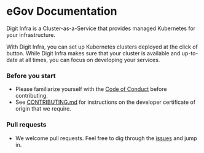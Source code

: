# eGov Documentation

Digit Infra is a Cluster-as-a-Service that provides managed Kubernetes for your infrastructure.

With Digit Infra, you can set up Kubernetes clusters deployed at the click of button. While Digit Infra makes sure that your cluster is available and up-to-date at all times, you can focus on developing your services.

### Before you start

* Please familiarize yourself with the [Code of Conduct][4] before contributing.
* See [CONTRIBUTING.md][2] for instructions on the developer certificate of origin that we require.

### Pull requests

* We welcome pull requests. Feel free to dig through the [issues][1] and jump in.


[1]: https://github.com/ManjueGov/egovdocs.git
[2]: https://github.com/ManjueGov/egovdocs/blob/master/CONTRIBUTING.md
[4]: https://github.com/ManjueGov/egovdocs/docs/blob/master/CODE_OF_CONDUCT.md